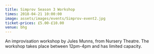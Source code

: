 ```yaml
---
title: Simprov Season 3 Workshop
times: 2018-04-21 10:00:00
image: assets/images/events/Simprov-event2.jpg
ticket-prices: £5.00-£10.00
venue: bhg
---
```


An improvisation workshop by Jules Munns, from Nursery Theatre. The workshop takes place between 12pm-4pm and has limited capacity.
